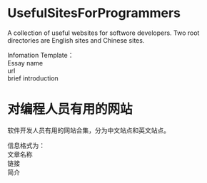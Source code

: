 # UsefulSitesForProgrammers


A collection of useful websites for softwore developers. Two root directories are English sites and Chinese sites.

Infomation Template：  
Essay name  
url  
brief introduction



# 对编程人员有用的网站
软件开发人员有用的网站合集，分为中文站点和英文站点。

信息格式为：  
文章名称  
链接  
简介  

